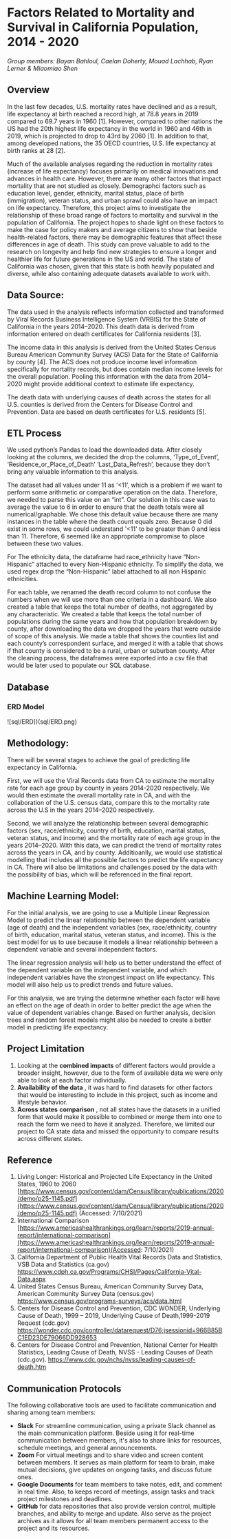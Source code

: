 # Factors Related to Mortality and Survival in California Population, 2014 - 2020

*Group members: Bayan Bahloul, Caelan Doherty, Mouad Lachhab, Ryan Lerner & Miaomiao Shen*

## Overview 

In the last few decades, U.S. mortality rates have declined and as a result, life expectancy at birth reached a record high, at 78.8 years in 2019 compared to 69.7 years in 1960 [1]. However, compared to other nations the US had the 20th highest life expectancy in the world in 1960 and 46th in 2019, which is projected to drop to 43rd by 2060 [1]. In addition to that, among developed nations, the 35 OECD countries, U.S. life expectancy at birth ranks at 28 [2].

Much of the available analyses regarding the reduction in mortality rates (increase of life expectancy) focuses primarily on medical innovations and advances in health care. However, there are many other factors that impact mortality that are not studied as closely. Demographci factors such as education level, gender, ethnicity, marital status, place of birth (immigration), veteran status, and urban sprawl could also have an impact on life expectancy. Therefore, this project aims to investigate the relationship of these broad range of factors to mortality and survival in the population of California. The project hopes to shade light on these factors to make the case for policy makers and average citizens to show that beside health-related factors, there may be demographic features that affect these differences in age of death. This study can prove valuable to add to the research on longevity and help find new strategies to ensure a longer and healthier life for future generations in the US and world. The state of California was chosen, given that this state is both heavily populated and diverse, while also containing adequate datasets available to work with.


## Data Source: 

The data used in the analysis reflects information collected and transformed by Viral Records Business Intelligence System (VRBIS) for the State of California in the years 2014–2020. This death data is derived from information entered on death certificates for California residents [3]. 

The income data in this analysis is derived from the United States Census Bureau American Community Survey (ACS) Data for the State of California by county [4]. The ACS does not produce income level information specifically for mortality records, but does contain median income levels for the overall population. Pooling this information with the data from 2014–2020 might provide additional context to estimate life expectancy. 

The death data with underlying causes of death across the states for all U.S. counties is derived from the Centers for Disease Control and Prevention. Data are based on death certificates for U.S. residents [5]. 

## ETL Process

We used python’s Pandas to load the downloaded data. After closely looking at the columns, we decided the drop the columns, ‘Type_of_Event’, ‘Residence_or_Place_of_Death’ 
‘Last_Data_Refresh’, because they don’t bring any valuable information to this analysis.
 
The dataset had all values under 11 as ‘<11’, which is a problem if we want to perform some arithmetic or comparative operation on the data. Therefore, we needed to parse this value on an “int”. Our solution in this case was to average the value to 6 in order to ensure that the death totals were all numerical/graphable. We chose this default value because there are many instances in the table where the death count equals zero. Because 0 did exist in some rows, we could understand '<11' to be greater than 0 and less than 11. Therefore, 6 seemed like an appropriate compromise to place between these two values. 
 
For The ethnicity data, the dataframe had race_ethnicity have “Non-Hispanic” attached to every Non-Hispanic ethnicity. To simplify the data, we used regex drop the “Non-Hispanic” label attached to all non Hispanic ethnicities. 
 
For each table, we renamed the death record column to not confuse the numbers when we will use more than one criteria in a dashboard.
We also created a table that keeps the total number of deaths, not aggregated by any characteristic. 
We created a table that keeps the total number of populations during the same years and how that population breakdown by county, after downloading the data we dropped the years that were outside of scope of this analysis. 
We made a table that shows the counties list and each county’s correspondent surface, and merged it with a table that shows if that county is considered to be a rural, urban or suburban county.
After the cleaning process, the dataframes were exported into a csv file that would be later used to populate our SQL database.

## Database 

### ERD Model
![sql/ERD])(sql/ERD.png)

## Methodology:

There will be several stages to achieve the goal of predicting life expectancy in California.

First, we will use the Viral Records data from CA to estimate the mortality rate for each age group by county in years 2014-2020 respectively. We would then estimate the overall mortality rate in CA, and with the collaboration of the U.S. census data, compare this to the mortality rate across the U.S in the years 2014–2020 respectively. 

Second, we will analyze the relationship between several demographic factors (sex, race/ethnicity, country of birth, education, marital status, veteran status, and income) and the mortality rate of each age group in the years 2014–2020. With this data, we can predict the trend of mortality rates across the years in CA, and by county. Additioanlly, we would use statistical modelling that includes all the possible factors to predict the life expectancy in CA. There will also be limitations and challenges posed by the data with the possibility of bias, which will be referenced in the final report.

## Machine Learning Model:

For the initial analysis, we are going to use a Multiple Linear Regression Model to predict the linear relationship between the dependent variable (age of death) and the  independent variables (sex, race/ethnicity, country of birth, education, marital status, veteran status, and income). This is the best model for us to use because it models a linear relationship between a dependent variable and several independent factors. 

The linear regression analysis will help us to better understand the effect of the dependent variable on the independent variable, and which independent variables have the strongest impact on life expectancy. This model will also help us to predict trends and future values.

For this analysis, we are trying the determine whether each factor will have an effect on the age of death in order to better predict the age when the value of dependent variables change. 
Based on further analysis, decision trees and random forest models might also be needed to create a better model in predicting life expectancy. 

## **Project Limitation**

1. Looking at the **combined impacts** of different factors would provide a broader insight, however, due to the form of available data we were only able to look at each factor individually.
2. **Availability of the data** , it was hard to find datasets for other factors that would be interesting to include in this project, such as income and lifestyle behavior.
3. **Across states**  **comparison** , not all states have the datasets in a unified form that would make it possible to combined or merge them into one to reach the form we need to have it analyzed. Therefore, we limited our project to CA state data and missed the opportunity to compare results across different states.

## Reference

1.	Living Longer: Historical and Projected Life Expectancy in the United States, 1960 to 2060 [https://www.census.gov/content/dam/Census/library/publications/2020/demo/p25-1145.pdf](https://www.census.gov/content/dam/Census/library/publications/2020/demo/p25-1145.pdf) (Accessed: 7/10/2021)
2. 	International Comparison  
[https://www.americashealthrankings.org/learn/reports/2019-annual-report/international-comparison](https://www.americashealthrankings.org/learn/reports/2019-annual-report/international-comparison)(Accessed: 7/10/2021)  
3.	California Department of Public Health Vital Records Data and Statistics, VSB Data and Statistics (ca.gov) https://www.cdph.ca.gov/Programs/CHSI/Pages/California-Vital-Data.aspx
4.	United States Census Bureau, American Community Survey Data, American Community Survey Data (census.gov)        https://www.census.gov/programs-surveys/acs/data.html
5.	Centers for Disease Control and Prevention, CDC WONDER, Underlying Cause of Death, 1999 – 2019, Underlying Cause of Death,1999-2019 Request (cdc.gov) https://wonder.cdc.gov/controller/datarequest/D76;jsessionid=966B85BC1ED23DE79066DD928653
6.	Centers for Disease Control and Prevention, National Center for Health Statistics, Leading Cause of Death, NVSS - Leading Causes of Death (cdc.gov). https://www.cdc.gov/nchs/nvss/leading-causes-of-death.htm

## Communication Protocols

The following collaborative tools are used to facilitate communication and sharing among team members:

- **Slack** For streamline communication, using a private Slack channel as the main communication platform. Beside using it for real-time communication between members, it&#39;s also to share links for resources, schedule meetings, and general announcements.
- **Zoom** For virtual meetings and to share video and screen content between members. It serves as main platform for team to brain, make mutual decisions, give updates on ongoing tasks, and discuss future ones.
- **Google Documents** for team members to take notes, edit, and comment in real time. Also, to keeps record of meetings, assign tasks and track project milestones and deadlines.
- **GitHub** for data repositories that also provide version control, multiple branches, and ability to merge and update. Also serve as the project archives as it allows for all team members permanent access to the project and its resources.
